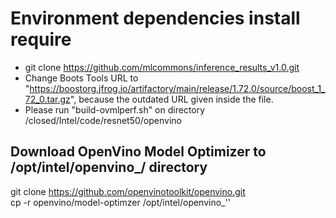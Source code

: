 # Environment dependencies install require
- git clone https://github.com/mlcommons/inference_results_v1.0.git
- Change Boots Tools URL to "https://boostorg.jfrog.io/artifactory/main/release/1.72.0/source/boost_1_72_0.tar.gz", because the outdated URL given inside the file.
- Please run "build-ovmlperf.sh" on directory <repo>/closed/Intel/code/resnet50/openvino
  
## Download OpenVino Model Optimizer to /opt/intel/openvino_<version>/ directory
git clone https://github.com/openvinotoolkit/openvino.git \
cp -r openvino/model-optimzer /opt/intel/openvino_'<version>'
